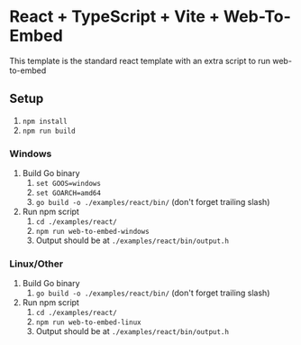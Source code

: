# React + TypeScript + Vite + Web-To-Embed

This template is the standard react template with an extra script to run web-to-embed

## Setup

1. `npm install`
2. `npm run build`

### Windows
1. Build Go binary
   1. `set GOOS=windows`
   2. `set GOARCH=amd64`
   3. `go build -o ./examples/react/bin/` (don't forget trailing slash)
2. Run npm script
   1. `cd ./examples/react/`
   2. `npm run web-to-embed-windows`
   3. Output should be at `./examples/react/bin/output.h`

### Linux/Other
1. Build Go binary
   1. `go build -o ./examples/react/bin/` (don't forget trailing slash)
2. Run npm script
   1. `cd ./examples/react/`
   2. `npm run web-to-embed-linux`
   3. Output should be at `./examples/react/bin/output.h`